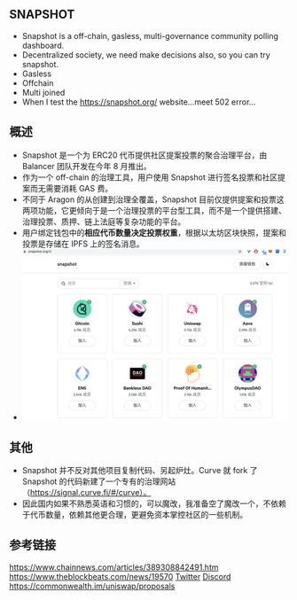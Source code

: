 ## SNAPSHOT
+ Snapshot is a off-chain, gasless, multi-governance community polling dashboard.
+ Decentralized society, we need make decisions also, so you can try snapshot.
+ Gasless
+ Offchain
+ Multi joined
+ When I test the https://snapshot.org/ website...meet 502 error...
## 概述
+ Snapshot 是一个为 ERC20 代币提供社区提案投票的聚合治理平台，由 Balancer 团队开发在今年 8 月推出。
+ 作为一个 off-chain 的治理工具，用户使用 Snapshot 进行签名投票和社区提案而无需要消耗 GAS 费。
+ 不同于 Aragon 的从创建到治理全覆盖，Snapshot 目前仅提供提案和投票这两项功能，它更倾向于是一个治理投票的平台型工具，而不是一个提供搭建、治理投票、质押、链上法庭等复杂功能的平台。
+ 用户绑定钱包中的**相应代币数量决定投票权重**，根据以太坊区块快照，提案和投票是存储在 IPFS 上的签名消息。
+ ![SNAPSHOT](img/snapshot.png)

## 其他
+ Snapshot 并不反对其他项目复制代码、另起炉灶。Curve 就 fork 了 Snapshot 的代码新建了一个专有的治理网站（https://signal.curve.fi/#/curve）。
+ 因此国内如果不熟悉英语和习惯的，可以魔改，我准备空了魔改一个，不依赖于代币数量，依赖其他更合理，更避免资本掌控社区的一些机制。
## 参考链接
https://www.chainnews.com/articles/389308842491.htm
https://www.theblockbeats.com/news/19570
[Twitter](https://twitter.com/SnapshotLabs)
[Discord](https://discord.com/invite/yHrYMzyyY9)
https://commonwealth.im/uniswap/proposals

